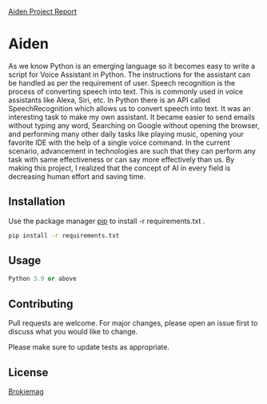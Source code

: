 [Aiden Project Report](https://github.com/brokiemag/Aiden/files/6986121/081415580650.pdf)
# Aiden 

As we know Python is an emerging language so it becomes easy to write a script for Voice Assistant in Python. The instructions for the assistant can be handled as per the requirement of user. Speech recognition is the process of converting speech into text. This is commonly used in voice assistants like Alexa, Siri, etc. In Python there is an API called SpeechRecognition which allows us to convert speech into text. It was an interesting task to make my own assistant. It became easier to send emails without typing any word, Searching on Google without opening the browser, and performing many other daily tasks like playing music, opening your favorite IDE with the help of a single voice command. In the current scenario, advancement in technologies are such that they can perform any task with same effectiveness or can say more effectively than us. By making this project, I realized that the concept of AI in every field is decreasing human effort and saving time.

## Installation

Use the package manager [pip](https://pip.pypa.io/en/stable/) to install -r requirements.txt .

```bash
pip install -r requirements.txt
```

## Usage

```python
Python 3.9 or above⠀
```

## Contributing
Pull requests are welcome. For major changes, please open an issue first to discuss what you would like to change.

Please make sure to update tests as appropriate.

## License
[Brokiemag](https://brokiemag.me)
  
